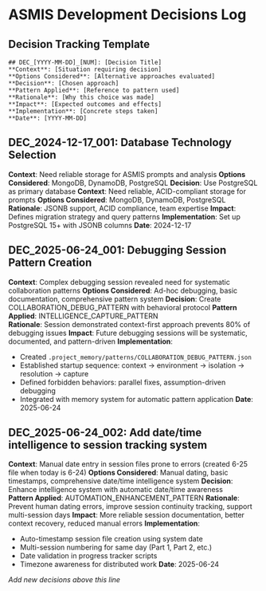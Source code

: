 # ASMIS Development Decisions Log

## Decision Tracking Template
```
## DEC_[YYYY-MM-DD]_[NUM]: [Decision Title]
**Context**: [Situation requiring decision]
**Options Considered**: [Alternative approaches evaluated]
**Decision**: [Chosen approach]
**Pattern Applied**: [Reference to pattern used]
**Rationale**: [Why this choice was made]
**Impact**: [Expected outcomes and effects]
**Implementation**: [Concrete steps taken]
**Date**: [YYYY-MM-DD]
```

## DEC_2024-12-17_001: Database Technology Selection
**Context**: Need reliable storage for ASMIS prompts and analysis
**Options Considered**: MongoDB, DynamoDB, PostgreSQL
**Decision**: Use PostgreSQL as primary database
**Context**: Need reliable, ACID-compliant storage for prompts
**Options Considered**: MongoDB, DynamoDB, PostgreSQL
**Rationale**: JSONB support, ACID compliance, team expertise
**Impact**: Defines migration strategy and query patterns
**Implementation**: Set up PostgreSQL 15+ with JSONB columns
**Date**: 2024-12-17

## DEC_2025-06-24_001: Debugging Session Pattern Creation
**Context**: Complex debugging session revealed need for systematic collaboration patterns
**Options Considered**: Ad-hoc debugging, basic documentation, comprehensive pattern system
**Decision**: Create COLLABORATION_DEBUG_PATTERN with behavioral protocol
**Pattern Applied**: INTELLIGENCE_CAPTURE_PATTERN  
**Rationale**: Session demonstrated context-first approach prevents 80% of debugging issues
**Impact**: Future debugging sessions will be systematic, documented, and pattern-driven
**Implementation**: 
- Created `.project_memory/patterns/COLLABORATION_DEBUG_PATTERN.json`
- Established startup sequence: context → environment → isolation → resolution → capture
- Defined forbidden behaviors: parallel fixes, assumption-driven debugging
- Integrated with memory system for automatic pattern application
**Date**: 2025-06-24

## DEC_2025-06-24_002: Add date/time intelligence to session tracking system
**Context**: Manual date entry in session files prone to errors (created 6-25 file when today is 6-24)
**Options Considered**: Manual dating, basic timestamps, comprehensive date/time intelligence system
**Decision**: Enhance intelligence system with automatic date/time awareness  
**Pattern Applied**: AUTOMATION_ENHANCEMENT_PATTERN
**Rationale**: Prevent human dating errors, improve session continuity tracking, support multi-session days
**Impact**: More reliable session documentation, better context recovery, reduced manual errors
**Implementation**: 
- Auto-timestamp session file creation using system date
- Multi-session numbering for same day (Part 1, Part 2, etc.)  
- Date validation in progress tracker scripts
- Timezone awareness for distributed work
**Date**: 2025-06-24

*Add new decisions above this line*